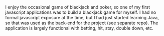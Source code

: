 I enjoy the occasional game of blackjack and poker, so one of my first javascript applications was to build a blackjack game for myself. I had no formal javascript exposure at the time, but I had just started learning Java, so that was used as the back-end for the project (see separate repo). The application is largely functional with betting, hit, stay, double down, etc. 
